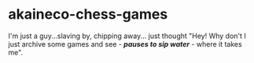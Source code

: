# akaineco-chess-games

I'm just a guy...slaving by, chipping away... just thought "Hey! Why don't I just archive some games and see  - ***pauses to sip water*** - where it takes me".

